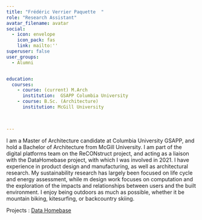 ```yaml
---
title: "Frédéric Verrier Paquette  "
role: "Research Assistant"
avatar_filename: avatar
social:
  - icon: envelope
    icon_pack: fas
    link: mailto:''
superuser: false
user_groups:
  - Alumni


education:
  courses:
    - course: (current) M.Arch
      institution:  GSAPP Columbia University
    - course: B.Sc. (Architecture) 
      institution: McGill University

  

--- 
```




I am a Master of Architecture candidate at Columbia University GSAPP, and hold a Bachelor of Architecture from McGill University. I am part of the digital platforms team on the ReCONstruct project, and acting as a liaison with the DataHomebase project, with which I was involved in 2021.
I have experience in product design and manufacturing, as well as architectural research. My sustainability research has largely been focused on life cycle and energy assessment, while m design work focuses on computation and the exploration of the impacts and relationships between users and the built environment. I enjoy being outdoors as much as possible, whether it be mountain biking, kitesurfing, or backcountry skiing.


Projects  : 
<a href='https://deft-stroopwafel-a0d849.netlify.app/project/data-homebase'  >Data Homebase </a>
</br>

